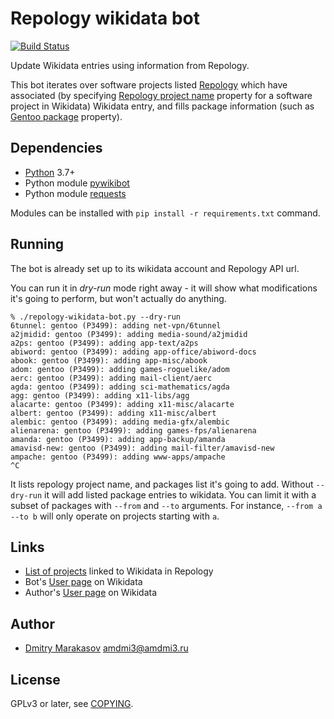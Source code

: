 # Repology wikidata bot

[![Build Status](https://travis-ci.org/repology/repology-wikidata-bot.svg?branch=master)](https://travis-ci.org/repology/repology-wikidata-bot)

Update Wikidata entries using information from Repology.

This bot iterates over software projects listed [Repology](https://repology.org) which have associated (by specifying [Repology project name](https://www.wikidata.org/wiki/Property:P6931) property for a software project in Wikidata) Wikidata entry, and fills package information (such as [Gentoo package](https://www.wikidata.org/wiki/Property:P3499) property).

## Dependencies

- [Python](https://www.python.org/) 3.7+
- Python module [pywikibot](https://pypi.org/project/pywikibot/)
- Python module [requests](https://pypi.org/project/requests/)

Modules can be installed with `pip install -r requirements.txt` command.

## Running

The bot is already set up to its wikidata account and Repology API url.

You can run it in _dry-run_ mode right away - it will show what modifications it's going to perform, but won't actually do anything.

```
% ./repology-wikidata-bot.py --dry-run
6tunnel: gentoo (P3499): adding net-vpn/6tunnel
a2jmidid: gentoo (P3499): adding media-sound/a2jmidid
a2ps: gentoo (P3499): adding app-text/a2ps
abiword: gentoo (P3499): adding app-office/abiword-docs
abook: gentoo (P3499): adding app-misc/abook
adom: gentoo (P3499): adding games-roguelike/adom
aerc: gentoo (P3499): adding mail-client/aerc
agda: gentoo (P3499): adding sci-mathematics/agda
agg: gentoo (P3499): adding x11-libs/agg
alacarte: gentoo (P3499): adding x11-misc/alacarte
albert: gentoo (P3499): adding x11-misc/albert
alembic: gentoo (P3499): adding media-gfx/alembic
alienarena: gentoo (P3499): adding games-fps/alienarena
amanda: gentoo (P3499): adding app-backup/amanda
amavisd-new: gentoo (P3499): adding mail-filter/amavisd-new
ampache: gentoo (P3499): adding www-apps/ampache
^C
```

It lists repology project name, and packages list it's going to
add. Without `--dry-run` it will add listed package entries to
wikidata. You can limit it with a subset of packages with `--from`
and `--to` arguments. For instance, `--from a --to b` will only
operate on projects starting with `a`.

## Links

* [List of projects](https://repology.org/projects/?inrepo=wikidata) linked to Wikidata in Repology
* Bot's [User page](https://www.wikidata.org/wiki/User:Repology_bot) on Wikidata
* Author's [User page](https://www.wikidata.org/wiki/User:AMDmi3) on Wikidata

## Author

* [Dmitry Marakasov](https://github.com/AMDmi3) <amdmi3@amdmi3.ru>

## License

GPLv3 or later, see [COPYING](COPYING).
